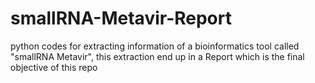 # smallRNA-Metavir-Report
python codes for extracting information of a bioinformatics tool called "smallRNA Metavir", this extraction end up in a Report which is the final objective of this repo

